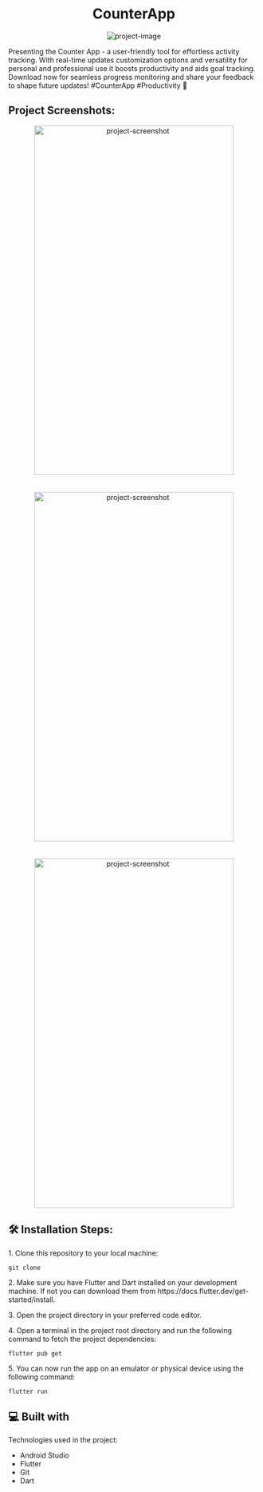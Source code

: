 <h1 align="center" id="title">CounterApp</h1>

<p align="center"><img src="https://socialify.git.ci/AyushSingh4321/counter-app/image?language=1&amp;name=1&amp;owner=1&amp;pattern=Solid&amp;theme=Dark" alt="project-image"></p>

<p id="description">Presenting the Counter App - a user-friendly tool for effortless activity tracking. With real-time updates customization options and versatility for personal and professional use it boosts productivity and aids goal tracking. Download now for seamless progress monitoring and share your feedback to shape future updates! #CounterApp #Productivity 🚀</p>

<h2>Project Screenshots:</h2>
<div align="center">
  <img src="https://github.com/AyushSingh4321/counter-app/assets/156438001/008e18fc-13bd-4c42-850a-532c54e2eae0" alt="project-screenshot" width="400" height="700/">

</div>
<br><br>
<div align="center">
  
<img src="https://github.com/AyushSingh4321/counter-app/assets/156438001/3d473dd1-656a-4527-aa73-88da0ef32c71" alt="project-screenshot" width="400" height="700/">
</div>
<br><br>
<div align="center">
  <img src="https://github.com/AyushSingh4321/counter-app/assets/156438001/4a1e27ea-36dc-4eb4-81e1-155e1983727f" alt="project-screenshot" width="400" height="700/">
</div>



<h2>🛠️ Installation Steps:</h2>

<p>1. Clone this repository to your local machine:</p>

```
git clone 
```

<p>2. Make sure you have Flutter and Dart installed on your development machine. If not you can download them from https://docs.flutter.dev/get-started/install.</p>

<p>3. Open the project directory in your preferred code editor.</p>

<p>4. Open a terminal in the project root directory and run the following command to fetch the project dependencies:</p>

```
flutter pub get
```

<p>5. You can now run the app on an emulator or physical device using the following command:</p>

```
flutter run
```

  
  
<h2>💻 Built with</h2>

Technologies used in the project:

*   Android Studio
*   Flutter
*   Git
*   Dart
